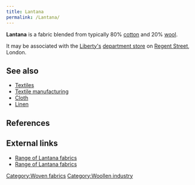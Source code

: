 ```yaml
---
title: Lantana
permalink: /Lantana/
---
```


**Lantana** is a fabric blended from typically 80%
[cotton](/cotton "wikilink") and 20% [wool](/wool "wikilink").

It may be associated with the
[Liberty's](/Liberty_(department_store) "wikilink") [department
store](/department_store "wikilink") on [Regent
Street](/Regent_Street "wikilink"), London.

## See also

-   [Textiles](/Textiles "wikilink")
-   [Textile manufacturing](/Textile_manufacturing "wikilink")
-   [Cloth](/Cloth "wikilink")
-   [Linen](/Linen "wikilink")

## References

## External links

-   [Range of Lantana
    fabrics](http://www.shaukat.co.uk/category/all-liberty-fabrics/lantana80per-cent-cotton-20per-cent-wool)
-   [Range of Lantana
    fabrics](http://unique-image.biz/liberty-fabrics/wool-wool-mixes/lantana)

[Category:Woven fabrics](/Category:Woven_fabrics "wikilink")
[Category:Woollen industry](/Category:Woollen_industry "wikilink")